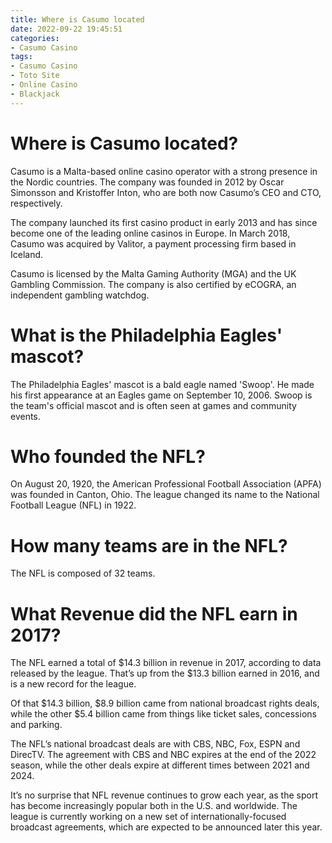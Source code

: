 ```yaml
---
title: Where is Casumo located
date: 2022-09-22 19:45:51
categories:
- Casumo Casino
tags:
- Casumo Casino
- Toto Site
- Online Casino
- Blackjack
---
```



#  Where is Casumo located?

Casumo is a Malta-based online casino operator with a strong presence in the Nordic countries. The company was founded in 2012 by Oscar Simonsson and Kristoffer Inton, who are both now Casumo’s CEO and CTO, respectively.

The company launched its first casino product in early 2013 and has since become one of the leading online casinos in Europe. In March 2018, Casumo was acquired by Valitor, a payment processing firm based in Iceland.

Casumo is licensed by the Malta Gaming Authority (MGA) and the UK Gambling Commission. The company is also certified by eCOGRA, an independent gambling watchdog.

#  What is the Philadelphia Eagles' mascot?

The Philadelphia Eagles' mascot is a bald eagle named 'Swoop'. He made his first appearance at an Eagles game on September 10, 2006. Swoop is the team's official mascot and is often seen at games and community events.

#  Who founded the NFL?

On August 20, 1920, the American Professional Football Association (APFA) was founded in Canton, Ohio. The league changed its name to the National Football League (NFL) in 1922.

#  How many teams are in the NFL?

The NFL is composed of 32 teams.

#  What Revenue did the NFL earn in 2017?

The NFL earned a total of $14.3 billion in revenue in 2017, according to data released by the league. That’s up from the $13.3 billion earned in 2016, and is a new record for the league.

Of that $14.3 billion, $8.9 billion came from national broadcast rights deals, while the other $5.4 billion came from things like ticket sales, concessions and parking.

The NFL’s national broadcast deals are with CBS, NBC, Fox, ESPN and DirecTV. The agreement with CBS and NBC expires at the end of the 2022 season, while the other deals expire at different times between 2021 and 2024.

It’s no surprise that NFL revenue continues to grow each year, as the sport has become increasingly popular both in the U.S. and worldwide. The league is currently working on a new set of internationally-focused broadcast agreements, which are expected to be announced later this year.